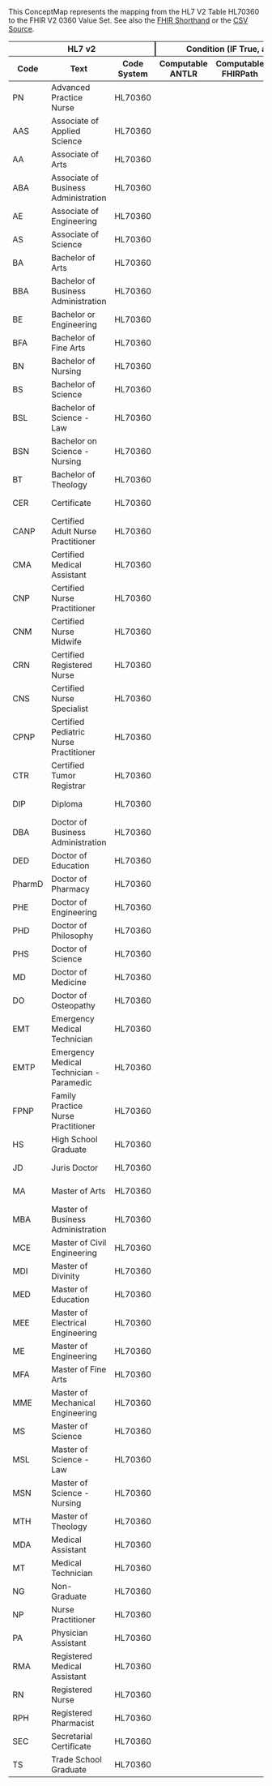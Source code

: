 
This ConceptMap represents the mapping from the HL7 V2 Table HL70360 to the FHIR V2 0360 Value Set. See also the <a href='https://github.com/HL7/v2-to-fhir/blob/master/input/fsh/Table HL70360 to V2 0360.fsh'>FHIR Shorthand</a> or the <a href='https://github.com/HL7/v2-to-fhir/blob/master/mappings/codesystems/HL7 Concept Map_ DegreeLicenseCertificate - Sheet1.csv'>CSV Source</a>.
<table class='grid'><thead>
<tr><th colspan='3' style='border-right: 2px solid black;'>HL7 v2</th><th colspan='3' style='border-right: 2px solid black;'>Condition (IF True, args)</th><th colspan='4'>HL7 FHIR</th><th rowspan='2'>Comments</th></tr>
<tr><th>Code</th><th>Text</th><th>Code System</th><th>Computable ANTLR</th><th>Computable FHIRPath</th><th>Narrative</th><th>Code</th><th>Proposed Extension</th><th>Display</th><th>Code System</th></tr></thead>
<tbody>
<tr><td>PN</td><td>Advanced Practice Nurse</td><td style='border-right: 2px'>HL70360</td><td style='border-right: 2px'></td><td style='border-right: 2px'></td><td style='border-right: 2px'></td><td>PN</td><td style='border-right: 2px'></td><td>Advanced Practice Nurse</td><td><a href='http://terminology.hl7.org/CodeSystem/v2-0360'>http://terminology.hl7.org/CodeSystem/v2-0360</a></td><td style='border-right: 2px'></td></tr>
<tr><td>AAS</td><td>Associate of Applied Science</td><td style='border-right: 2px'>HL70360</td><td style='border-right: 2px'></td><td style='border-right: 2px'></td><td style='border-right: 2px'></td><td>AAS</td><td style='border-right: 2px'></td><td>Associate of Applied Science</td><td><a href='http://terminology.hl7.org/CodeSystem/v2-0360'>http://terminology.hl7.org/CodeSystem/v2-0360</a></td><td style='border-right: 2px'></td></tr>
<tr><td>AA</td><td>Associate of Arts</td><td style='border-right: 2px'>HL70360</td><td style='border-right: 2px'></td><td style='border-right: 2px'></td><td style='border-right: 2px'></td><td>AA</td><td style='border-right: 2px'></td><td>Associate of Arts</td><td><a href='http://terminology.hl7.org/CodeSystem/v2-0360'>http://terminology.hl7.org/CodeSystem/v2-0360</a></td><td style='border-right: 2px'></td></tr>
<tr><td>ABA</td><td>Associate of Business Administration</td><td style='border-right: 2px'>HL70360</td><td style='border-right: 2px'></td><td style='border-right: 2px'></td><td style='border-right: 2px'></td><td>ABA</td><td style='border-right: 2px'></td><td>Associate of Business Administration</td><td><a href='http://terminology.hl7.org/CodeSystem/v2-0360'>http://terminology.hl7.org/CodeSystem/v2-0360</a></td><td style='border-right: 2px'></td></tr>
<tr><td>AE</td><td>Associate of Engineering</td><td style='border-right: 2px'>HL70360</td><td style='border-right: 2px'></td><td style='border-right: 2px'></td><td style='border-right: 2px'></td><td>AE</td><td style='border-right: 2px'></td><td>Associate of Engineering</td><td><a href='http://terminology.hl7.org/CodeSystem/v2-0360'>http://terminology.hl7.org/CodeSystem/v2-0360</a></td><td style='border-right: 2px'></td></tr>
<tr><td>AS</td><td>Associate of Science</td><td style='border-right: 2px'>HL70360</td><td style='border-right: 2px'></td><td style='border-right: 2px'></td><td style='border-right: 2px'></td><td>AS</td><td style='border-right: 2px'></td><td>Associate of Science</td><td><a href='http://terminology.hl7.org/CodeSystem/v2-0360'>http://terminology.hl7.org/CodeSystem/v2-0360</a></td><td style='border-right: 2px'></td></tr>
<tr><td>BA</td><td>Bachelor of Arts</td><td style='border-right: 2px'>HL70360</td><td style='border-right: 2px'></td><td style='border-right: 2px'></td><td style='border-right: 2px'></td><td>BA</td><td style='border-right: 2px'></td><td>Bachelor of Arts</td><td><a href='http://terminology.hl7.org/CodeSystem/v2-0360'>http://terminology.hl7.org/CodeSystem/v2-0360</a></td><td style='border-right: 2px'></td></tr>
<tr><td>BBA</td><td>Bachelor of Business Administration</td><td style='border-right: 2px'>HL70360</td><td style='border-right: 2px'></td><td style='border-right: 2px'></td><td style='border-right: 2px'></td><td>BBA</td><td style='border-right: 2px'></td><td>Bachelor of Business Administration</td><td><a href='http://terminology.hl7.org/CodeSystem/v2-0360'>http://terminology.hl7.org/CodeSystem/v2-0360</a></td><td style='border-right: 2px'></td></tr>
<tr><td>BE</td><td>Bachelor or Engineering</td><td style='border-right: 2px'>HL70360</td><td style='border-right: 2px'></td><td style='border-right: 2px'></td><td style='border-right: 2px'></td><td>BE</td><td style='border-right: 2px'></td><td>Bachelor or Engineering</td><td><a href='http://terminology.hl7.org/CodeSystem/v2-0360'>http://terminology.hl7.org/CodeSystem/v2-0360</a></td><td style='border-right: 2px'></td></tr>
<tr><td>BFA</td><td>Bachelor of Fine Arts</td><td style='border-right: 2px'>HL70360</td><td style='border-right: 2px'></td><td style='border-right: 2px'></td><td style='border-right: 2px'></td><td>BFA</td><td style='border-right: 2px'></td><td>Bachelor of Fine Arts</td><td><a href='http://terminology.hl7.org/CodeSystem/v2-0360'>http://terminology.hl7.org/CodeSystem/v2-0360</a></td><td style='border-right: 2px'></td></tr>
<tr><td>BN</td><td>Bachelor of Nursing</td><td style='border-right: 2px'>HL70360</td><td style='border-right: 2px'></td><td style='border-right: 2px'></td><td style='border-right: 2px'></td><td>BN</td><td style='border-right: 2px'></td><td>Bachelor of Nursing</td><td><a href='http://terminology.hl7.org/CodeSystem/v2-0360'>http://terminology.hl7.org/CodeSystem/v2-0360</a></td><td style='border-right: 2px'></td></tr>
<tr><td>BS</td><td>Bachelor of Science</td><td style='border-right: 2px'>HL70360</td><td style='border-right: 2px'></td><td style='border-right: 2px'></td><td style='border-right: 2px'></td><td>BS</td><td style='border-right: 2px'></td><td>Bachelor of Science</td><td><a href='http://terminology.hl7.org/CodeSystem/v2-0360'>http://terminology.hl7.org/CodeSystem/v2-0360</a></td><td style='border-right: 2px'></td></tr>
<tr><td>BSL</td><td>Bachelor of Science - Law</td><td style='border-right: 2px'>HL70360</td><td style='border-right: 2px'></td><td style='border-right: 2px'></td><td style='border-right: 2px'></td><td>BSL</td><td style='border-right: 2px'></td><td>Bachelor of Science - Law</td><td><a href='http://terminology.hl7.org/CodeSystem/v2-0360'>http://terminology.hl7.org/CodeSystem/v2-0360</a></td><td style='border-right: 2px'></td></tr>
<tr><td>BSN</td><td>Bachelor on Science - Nursing</td><td style='border-right: 2px'>HL70360</td><td style='border-right: 2px'></td><td style='border-right: 2px'></td><td style='border-right: 2px'></td><td>BSN</td><td style='border-right: 2px'></td><td>Bachelor on Science - Nursing</td><td><a href='http://terminology.hl7.org/CodeSystem/v2-0360'>http://terminology.hl7.org/CodeSystem/v2-0360</a></td><td style='border-right: 2px'></td></tr>
<tr><td>BT</td><td>Bachelor of Theology</td><td style='border-right: 2px'>HL70360</td><td style='border-right: 2px'></td><td style='border-right: 2px'></td><td style='border-right: 2px'></td><td>BT</td><td style='border-right: 2px'></td><td>Bachelor of Theology</td><td><a href='http://terminology.hl7.org/CodeSystem/v2-0360'>http://terminology.hl7.org/CodeSystem/v2-0360</a></td><td style='border-right: 2px'></td></tr>
<tr><td>CER</td><td>Certificate</td><td style='border-right: 2px'>HL70360</td><td style='border-right: 2px'></td><td style='border-right: 2px'></td><td style='border-right: 2px'></td><td>CER</td><td style='border-right: 2px'></td><td>Certificate</td><td><a href='http://terminology.hl7.org/CodeSystem/v2-0360'>http://terminology.hl7.org/CodeSystem/v2-0360</a></td><td style='border-right: 2px'></td></tr>
<tr><td>CANP</td><td>Certified Adult Nurse Practitioner</td><td style='border-right: 2px'>HL70360</td><td style='border-right: 2px'></td><td style='border-right: 2px'></td><td style='border-right: 2px'></td><td>CANP</td><td style='border-right: 2px'></td><td>Certified Adult Nurse Practitioner</td><td><a href='http://terminology.hl7.org/CodeSystem/v2-0360'>http://terminology.hl7.org/CodeSystem/v2-0360</a></td><td style='border-right: 2px'></td></tr>
<tr><td>CMA</td><td>Certified Medical Assistant</td><td style='border-right: 2px'>HL70360</td><td style='border-right: 2px'></td><td style='border-right: 2px'></td><td style='border-right: 2px'></td><td>CMA</td><td style='border-right: 2px'></td><td>Certified Medical Assistant</td><td><a href='http://terminology.hl7.org/CodeSystem/v2-0360'>http://terminology.hl7.org/CodeSystem/v2-0360</a></td><td style='border-right: 2px'></td></tr>
<tr><td>CNP</td><td>Certified Nurse Practitioner</td><td style='border-right: 2px'>HL70360</td><td style='border-right: 2px'></td><td style='border-right: 2px'></td><td style='border-right: 2px'></td><td>CNP</td><td style='border-right: 2px'></td><td>Certified Nurse Practitioner</td><td><a href='http://terminology.hl7.org/CodeSystem/v2-0360'>http://terminology.hl7.org/CodeSystem/v2-0360</a></td><td style='border-right: 2px'></td></tr>
<tr><td>CNM</td><td>Certified Nurse Midwife</td><td style='border-right: 2px'>HL70360</td><td style='border-right: 2px'></td><td style='border-right: 2px'></td><td style='border-right: 2px'></td><td>CNM</td><td style='border-right: 2px'></td><td>Certified Nurse Midwife</td><td><a href='http://terminology.hl7.org/CodeSystem/v2-0360'>http://terminology.hl7.org/CodeSystem/v2-0360</a></td><td style='border-right: 2px'></td></tr>
<tr><td>CRN</td><td>Certified Registered Nurse</td><td style='border-right: 2px'>HL70360</td><td style='border-right: 2px'></td><td style='border-right: 2px'></td><td style='border-right: 2px'></td><td>CRN</td><td style='border-right: 2px'></td><td>Certified Registered Nurse</td><td><a href='http://terminology.hl7.org/CodeSystem/v2-0360'>http://terminology.hl7.org/CodeSystem/v2-0360</a></td><td style='border-right: 2px'></td></tr>
<tr><td>CNS</td><td>Certified Nurse Specialist</td><td style='border-right: 2px'>HL70360</td><td style='border-right: 2px'></td><td style='border-right: 2px'></td><td style='border-right: 2px'></td><td>CNS</td><td style='border-right: 2px'></td><td>Certified Nurse Specialist</td><td><a href='http://terminology.hl7.org/CodeSystem/v2-0360'>http://terminology.hl7.org/CodeSystem/v2-0360</a></td><td style='border-right: 2px'></td></tr>
<tr><td>CPNP</td><td>Certified Pediatric Nurse Practitioner</td><td style='border-right: 2px'>HL70360</td><td style='border-right: 2px'></td><td style='border-right: 2px'></td><td style='border-right: 2px'></td><td>CPNP</td><td style='border-right: 2px'></td><td>Certified Pediatric Nurse Practitioner</td><td><a href='http://terminology.hl7.org/CodeSystem/v2-0360'>http://terminology.hl7.org/CodeSystem/v2-0360</a></td><td style='border-right: 2px'></td></tr>
<tr><td>CTR</td><td>Certified Tumor Registrar</td><td style='border-right: 2px'>HL70360</td><td style='border-right: 2px'></td><td style='border-right: 2px'></td><td style='border-right: 2px'></td><td>CTR</td><td style='border-right: 2px'></td><td>Certified Tumor Registrar</td><td><a href='http://terminology.hl7.org/CodeSystem/v2-0360'>http://terminology.hl7.org/CodeSystem/v2-0360</a></td><td style='border-right: 2px'></td></tr>
<tr><td>DIP</td><td>Diploma</td><td style='border-right: 2px'>HL70360</td><td style='border-right: 2px'></td><td style='border-right: 2px'></td><td style='border-right: 2px'></td><td>DIP</td><td style='border-right: 2px'></td><td>Diploma</td><td><a href='http://terminology.hl7.org/CodeSystem/v2-0360'>http://terminology.hl7.org/CodeSystem/v2-0360</a></td><td style='border-right: 2px'></td></tr>
<tr><td>DBA</td><td>Doctor of Business Administration</td><td style='border-right: 2px'>HL70360</td><td style='border-right: 2px'></td><td style='border-right: 2px'></td><td style='border-right: 2px'></td><td>DBA</td><td style='border-right: 2px'></td><td>Doctor of Business Administration</td><td><a href='http://terminology.hl7.org/CodeSystem/v2-0360'>http://terminology.hl7.org/CodeSystem/v2-0360</a></td><td style='border-right: 2px'></td></tr>
<tr><td>DED</td><td>Doctor of Education</td><td style='border-right: 2px'>HL70360</td><td style='border-right: 2px'></td><td style='border-right: 2px'></td><td style='border-right: 2px'></td><td>DED</td><td style='border-right: 2px'></td><td>Doctor of Education</td><td><a href='http://terminology.hl7.org/CodeSystem/v2-0360'>http://terminology.hl7.org/CodeSystem/v2-0360</a></td><td style='border-right: 2px'></td></tr>
<tr><td>PharmD</td><td>Doctor of Pharmacy</td><td style='border-right: 2px'>HL70360</td><td style='border-right: 2px'></td><td style='border-right: 2px'></td><td style='border-right: 2px'></td><td>PharmD</td><td style='border-right: 2px'></td><td>Doctor of Pharmacy</td><td><a href='http://terminology.hl7.org/CodeSystem/v2-0360'>http://terminology.hl7.org/CodeSystem/v2-0360</a></td><td style='border-right: 2px'></td></tr>
<tr><td>PHE</td><td>Doctor of Engineering</td><td style='border-right: 2px'>HL70360</td><td style='border-right: 2px'></td><td style='border-right: 2px'></td><td style='border-right: 2px'></td><td>PHE</td><td style='border-right: 2px'></td><td>Doctor of Engineering</td><td><a href='http://terminology.hl7.org/CodeSystem/v2-0360'>http://terminology.hl7.org/CodeSystem/v2-0360</a></td><td style='border-right: 2px'></td></tr>
<tr><td>PHD</td><td>Doctor of Philosophy</td><td style='border-right: 2px'>HL70360</td><td style='border-right: 2px'></td><td style='border-right: 2px'></td><td style='border-right: 2px'></td><td>PHD</td><td style='border-right: 2px'></td><td>Doctor of Philosophy</td><td><a href='http://terminology.hl7.org/CodeSystem/v2-0360'>http://terminology.hl7.org/CodeSystem/v2-0360</a></td><td style='border-right: 2px'></td></tr>
<tr><td>PHS</td><td>Doctor of Science</td><td style='border-right: 2px'>HL70360</td><td style='border-right: 2px'></td><td style='border-right: 2px'></td><td style='border-right: 2px'></td><td>PHS</td><td style='border-right: 2px'></td><td>Doctor of Science</td><td><a href='http://terminology.hl7.org/CodeSystem/v2-0360'>http://terminology.hl7.org/CodeSystem/v2-0360</a></td><td style='border-right: 2px'></td></tr>
<tr><td>MD</td><td>Doctor of Medicine</td><td style='border-right: 2px'>HL70360</td><td style='border-right: 2px'></td><td style='border-right: 2px'></td><td style='border-right: 2px'></td><td>MD</td><td style='border-right: 2px'></td><td>Doctor of Medicine</td><td><a href='http://terminology.hl7.org/CodeSystem/v2-0360'>http://terminology.hl7.org/CodeSystem/v2-0360</a></td><td style='border-right: 2px'></td></tr>
<tr><td>DO</td><td>Doctor of Osteopathy</td><td style='border-right: 2px'>HL70360</td><td style='border-right: 2px'></td><td style='border-right: 2px'></td><td style='border-right: 2px'></td><td>DO</td><td style='border-right: 2px'></td><td>Doctor of Osteopathy</td><td><a href='http://terminology.hl7.org/CodeSystem/v2-0360'>http://terminology.hl7.org/CodeSystem/v2-0360</a></td><td style='border-right: 2px'></td></tr>
<tr><td>EMT</td><td>Emergency Medical Technician</td><td style='border-right: 2px'>HL70360</td><td style='border-right: 2px'></td><td style='border-right: 2px'></td><td style='border-right: 2px'></td><td>EMT</td><td style='border-right: 2px'></td><td>Emergency Medical Technician</td><td><a href='http://terminology.hl7.org/CodeSystem/v2-0360'>http://terminology.hl7.org/CodeSystem/v2-0360</a></td><td style='border-right: 2px'></td></tr>
<tr><td>EMTP</td><td>Emergency Medical Technician - Paramedic</td><td style='border-right: 2px'>HL70360</td><td style='border-right: 2px'></td><td style='border-right: 2px'></td><td style='border-right: 2px'></td><td>EMTP</td><td style='border-right: 2px'></td><td>Emergency Medical Technician - Paramedic</td><td><a href='http://terminology.hl7.org/CodeSystem/v2-0360'>http://terminology.hl7.org/CodeSystem/v2-0360</a></td><td style='border-right: 2px'></td></tr>
<tr><td>FPNP</td><td>Family Practice Nurse Practitioner</td><td style='border-right: 2px'>HL70360</td><td style='border-right: 2px'></td><td style='border-right: 2px'></td><td style='border-right: 2px'></td><td>FPNP</td><td style='border-right: 2px'></td><td>Family Practice Nurse Practitioner</td><td><a href='http://terminology.hl7.org/CodeSystem/v2-0360'>http://terminology.hl7.org/CodeSystem/v2-0360</a></td><td style='border-right: 2px'></td></tr>
<tr><td>HS</td><td>High School Graduate</td><td style='border-right: 2px'>HL70360</td><td style='border-right: 2px'></td><td style='border-right: 2px'></td><td style='border-right: 2px'></td><td>HS</td><td style='border-right: 2px'></td><td>High School Graduate</td><td><a href='http://terminology.hl7.org/CodeSystem/v2-0360'>http://terminology.hl7.org/CodeSystem/v2-0360</a></td><td style='border-right: 2px'></td></tr>
<tr><td>JD</td><td>Juris Doctor</td><td style='border-right: 2px'>HL70360</td><td style='border-right: 2px'></td><td style='border-right: 2px'></td><td style='border-right: 2px'></td><td>JD</td><td style='border-right: 2px'></td><td>Juris Doctor</td><td><a href='http://terminology.hl7.org/CodeSystem/v2-0360'>http://terminology.hl7.org/CodeSystem/v2-0360</a></td><td style='border-right: 2px'></td></tr>
<tr><td>MA</td><td>Master of Arts</td><td style='border-right: 2px'>HL70360</td><td style='border-right: 2px'></td><td style='border-right: 2px'></td><td style='border-right: 2px'></td><td>MA</td><td style='border-right: 2px'></td><td>Master of Arts</td><td><a href='http://terminology.hl7.org/CodeSystem/v2-0360'>http://terminology.hl7.org/CodeSystem/v2-0360</a></td><td style='border-right: 2px'></td></tr>
<tr><td>MBA</td><td>Master of Business Administration</td><td style='border-right: 2px'>HL70360</td><td style='border-right: 2px'></td><td style='border-right: 2px'></td><td style='border-right: 2px'></td><td>MBA</td><td style='border-right: 2px'></td><td>Master of Business Administration</td><td><a href='http://terminology.hl7.org/CodeSystem/v2-0360'>http://terminology.hl7.org/CodeSystem/v2-0360</a></td><td style='border-right: 2px'></td></tr>
<tr><td>MCE</td><td>Master of Civil Engineering</td><td style='border-right: 2px'>HL70360</td><td style='border-right: 2px'></td><td style='border-right: 2px'></td><td style='border-right: 2px'></td><td>MCE</td><td style='border-right: 2px'></td><td>Master of Civil Engineering</td><td><a href='http://terminology.hl7.org/CodeSystem/v2-0360'>http://terminology.hl7.org/CodeSystem/v2-0360</a></td><td style='border-right: 2px'></td></tr>
<tr><td>MDI</td><td>Master of Divinity</td><td style='border-right: 2px'>HL70360</td><td style='border-right: 2px'></td><td style='border-right: 2px'></td><td style='border-right: 2px'></td><td>MDI</td><td style='border-right: 2px'></td><td>Master of Divinity</td><td><a href='http://terminology.hl7.org/CodeSystem/v2-0360'>http://terminology.hl7.org/CodeSystem/v2-0360</a></td><td style='border-right: 2px'></td></tr>
<tr><td>MED</td><td>Master of Education</td><td style='border-right: 2px'>HL70360</td><td style='border-right: 2px'></td><td style='border-right: 2px'></td><td style='border-right: 2px'></td><td>MED</td><td style='border-right: 2px'></td><td>Master of Education</td><td><a href='http://terminology.hl7.org/CodeSystem/v2-0360'>http://terminology.hl7.org/CodeSystem/v2-0360</a></td><td style='border-right: 2px'></td></tr>
<tr><td>MEE</td><td>Master of Electrical Engineering</td><td style='border-right: 2px'>HL70360</td><td style='border-right: 2px'></td><td style='border-right: 2px'></td><td style='border-right: 2px'></td><td>MEE</td><td style='border-right: 2px'></td><td>Master of Electrical Engineering</td><td><a href='http://terminology.hl7.org/CodeSystem/v2-0360'>http://terminology.hl7.org/CodeSystem/v2-0360</a></td><td style='border-right: 2px'></td></tr>
<tr><td>ME</td><td>Master of Engineering</td><td style='border-right: 2px'>HL70360</td><td style='border-right: 2px'></td><td style='border-right: 2px'></td><td style='border-right: 2px'></td><td>ME</td><td style='border-right: 2px'></td><td>Master of Engineering</td><td><a href='http://terminology.hl7.org/CodeSystem/v2-0360'>http://terminology.hl7.org/CodeSystem/v2-0360</a></td><td style='border-right: 2px'></td></tr>
<tr><td>MFA</td><td>Master of Fine Arts</td><td style='border-right: 2px'>HL70360</td><td style='border-right: 2px'></td><td style='border-right: 2px'></td><td style='border-right: 2px'></td><td>MFA</td><td style='border-right: 2px'></td><td>Master of Fine Arts</td><td><a href='http://terminology.hl7.org/CodeSystem/v2-0360'>http://terminology.hl7.org/CodeSystem/v2-0360</a></td><td style='border-right: 2px'></td></tr>
<tr><td>MME</td><td>Master of Mechanical Engineering</td><td style='border-right: 2px'>HL70360</td><td style='border-right: 2px'></td><td style='border-right: 2px'></td><td style='border-right: 2px'></td><td>MME</td><td style='border-right: 2px'></td><td>Master of Mechanical Engineering</td><td><a href='http://terminology.hl7.org/CodeSystem/v2-0360'>http://terminology.hl7.org/CodeSystem/v2-0360</a></td><td style='border-right: 2px'></td></tr>
<tr><td>MS</td><td>Master of Science</td><td style='border-right: 2px'>HL70360</td><td style='border-right: 2px'></td><td style='border-right: 2px'></td><td style='border-right: 2px'></td><td>MS</td><td style='border-right: 2px'></td><td>Master of Science</td><td><a href='http://terminology.hl7.org/CodeSystem/v2-0360'>http://terminology.hl7.org/CodeSystem/v2-0360</a></td><td style='border-right: 2px'></td></tr>
<tr><td>MSL</td><td>Master of Science - Law</td><td style='border-right: 2px'>HL70360</td><td style='border-right: 2px'></td><td style='border-right: 2px'></td><td style='border-right: 2px'></td><td>MSL</td><td style='border-right: 2px'></td><td>Master of Science - Law</td><td><a href='http://terminology.hl7.org/CodeSystem/v2-0360'>http://terminology.hl7.org/CodeSystem/v2-0360</a></td><td style='border-right: 2px'></td></tr>
<tr><td>MSN</td><td>Master of Science - Nursing</td><td style='border-right: 2px'>HL70360</td><td style='border-right: 2px'></td><td style='border-right: 2px'></td><td style='border-right: 2px'></td><td>MSN</td><td style='border-right: 2px'></td><td>Master of Science - Nursing</td><td><a href='http://terminology.hl7.org/CodeSystem/v2-0360'>http://terminology.hl7.org/CodeSystem/v2-0360</a></td><td style='border-right: 2px'></td></tr>
<tr><td>MTH</td><td>Master of Theology</td><td style='border-right: 2px'>HL70360</td><td style='border-right: 2px'></td><td style='border-right: 2px'></td><td style='border-right: 2px'></td><td>MTH</td><td style='border-right: 2px'></td><td>Master of Theology</td><td><a href='http://terminology.hl7.org/CodeSystem/v2-0360'>http://terminology.hl7.org/CodeSystem/v2-0360</a></td><td style='border-right: 2px'></td></tr>
<tr><td>MDA</td><td>Medical Assistant</td><td style='border-right: 2px'>HL70360</td><td style='border-right: 2px'></td><td style='border-right: 2px'></td><td style='border-right: 2px'></td><td>MDA</td><td style='border-right: 2px'></td><td>Medical Assistant</td><td><a href='http://terminology.hl7.org/CodeSystem/v2-0360'>http://terminology.hl7.org/CodeSystem/v2-0360</a></td><td style='border-right: 2px'></td></tr>
<tr><td>MT</td><td>Medical Technician</td><td style='border-right: 2px'>HL70360</td><td style='border-right: 2px'></td><td style='border-right: 2px'></td><td style='border-right: 2px'></td><td>MT</td><td style='border-right: 2px'></td><td>Medical Technician</td><td><a href='http://terminology.hl7.org/CodeSystem/v2-0360'>http://terminology.hl7.org/CodeSystem/v2-0360</a></td><td style='border-right: 2px'></td></tr>
<tr><td>NG</td><td>Non-Graduate</td><td style='border-right: 2px'>HL70360</td><td style='border-right: 2px'></td><td style='border-right: 2px'></td><td style='border-right: 2px'></td><td>NG</td><td style='border-right: 2px'></td><td>Non-Graduate</td><td><a href='http://terminology.hl7.org/CodeSystem/v2-0360'>http://terminology.hl7.org/CodeSystem/v2-0360</a></td><td style='border-right: 2px'></td></tr>
<tr><td>NP</td><td>Nurse Practitioner</td><td style='border-right: 2px'>HL70360</td><td style='border-right: 2px'></td><td style='border-right: 2px'></td><td style='border-right: 2px'></td><td>NP</td><td style='border-right: 2px'></td><td>Nurse Practitioner</td><td><a href='http://terminology.hl7.org/CodeSystem/v2-0360'>http://terminology.hl7.org/CodeSystem/v2-0360</a></td><td style='border-right: 2px'></td></tr>
<tr><td>PA</td><td>Physician Assistant</td><td style='border-right: 2px'>HL70360</td><td style='border-right: 2px'></td><td style='border-right: 2px'></td><td style='border-right: 2px'></td><td>PA</td><td style='border-right: 2px'></td><td>Physician Assistant</td><td><a href='http://terminology.hl7.org/CodeSystem/v2-0360'>http://terminology.hl7.org/CodeSystem/v2-0360</a></td><td style='border-right: 2px'></td></tr>
<tr><td>RMA</td><td>Registered Medical Assistant</td><td style='border-right: 2px'>HL70360</td><td style='border-right: 2px'></td><td style='border-right: 2px'></td><td style='border-right: 2px'></td><td>RMA</td><td style='border-right: 2px'></td><td>Registered Medical Assistant</td><td><a href='http://terminology.hl7.org/CodeSystem/v2-0360'>http://terminology.hl7.org/CodeSystem/v2-0360</a></td><td style='border-right: 2px'></td></tr>
<tr><td>RN</td><td>Registered Nurse</td><td style='border-right: 2px'>HL70360</td><td style='border-right: 2px'></td><td style='border-right: 2px'></td><td style='border-right: 2px'></td><td>RN</td><td style='border-right: 2px'></td><td>Registered Nurse</td><td><a href='http://terminology.hl7.org/CodeSystem/v2-0360'>http://terminology.hl7.org/CodeSystem/v2-0360</a></td><td style='border-right: 2px'></td></tr>
<tr><td>RPH</td><td>Registered Pharmacist</td><td style='border-right: 2px'>HL70360</td><td style='border-right: 2px'></td><td style='border-right: 2px'></td><td style='border-right: 2px'></td><td>RPH</td><td style='border-right: 2px'></td><td>Registered Pharmacist</td><td><a href='http://terminology.hl7.org/CodeSystem/v2-0360'>http://terminology.hl7.org/CodeSystem/v2-0360</a></td><td style='border-right: 2px'></td></tr>
<tr><td>SEC</td><td>Secretarial Certificate</td><td style='border-right: 2px'>HL70360</td><td style='border-right: 2px'></td><td style='border-right: 2px'></td><td style='border-right: 2px'></td><td>SEC</td><td style='border-right: 2px'></td><td>Secretarial Certificate</td><td><a href='http://terminology.hl7.org/CodeSystem/v2-0360'>http://terminology.hl7.org/CodeSystem/v2-0360</a></td><td style='border-right: 2px'></td></tr>
<tr><td>TS</td><td>Trade School Graduate</td><td style='border-right: 2px'>HL70360</td><td style='border-right: 2px'></td><td style='border-right: 2px'></td><td style='border-right: 2px'></td><td>TS</td><td style='border-right: 2px'></td><td>Trade School Graduate</td><td><a href='http://terminology.hl7.org/CodeSystem/v2-0360'>http://terminology.hl7.org/CodeSystem/v2-0360</a></td><td style='border-right: 2px'></td></tr>
</tbody></table>
